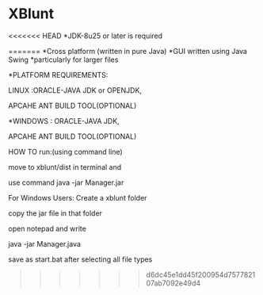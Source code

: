 # XBlunt



<<<<<<< HEAD
	*JDK-8u25 or later is required 
 	


=======
 *Cross platform (written in pure Java)
 *GUI written using Java Swing
 *particularly for larger files 


*PLATFORM REQUIREMENTS:

LINUX :ORACLE-JAVA JDK or OPENJDK, 
   
APCAHE ANT BUILD TOOL(OPTIONAL) 

*WINDOWS :
ORACLE-JAVA JDK, 
  
APCAHE ANT BUILD TOOL(OPTIONAL) 

HOW TO run:(using command line)

move to xblunt/dist in terminal and 
  
use command java -jar Manager.jar

For Windows Users:
Create a xblunt folder

copy the jar file in that folder

open notepad and write

java -jar Manager.java

save as start.bat after selecting all file types 

>>>>>>> d6dc45e1dd45f200954d757782107ab7092e49d4
